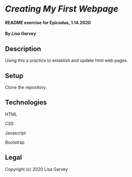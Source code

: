 # _Creating My First Webpage_

#### README exercise for Epicodus, 1.14.2020

#### By _**Lisa Garvey**_

## Description

Using this a practice to establish and update html web pages.

## Setup

Clone the repository.

## Technologies

HTML

CSS

Javascript

Bootstrap

## Legal

Copyright (c) 2020 Lisa Garvey